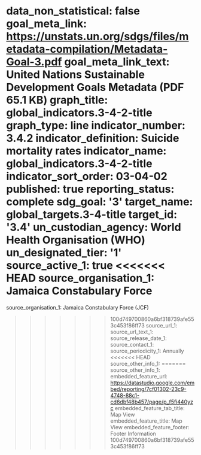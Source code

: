 data_non_statistical: false
goal_meta_link: https://unstats.un.org/sdgs/files/metadata-compilation/Metadata-Goal-3.pdf
goal_meta_link_text: United Nations Sustainable Development Goals Metadata (PDF 65.1
  KB)
graph_title: global_indicators.3-4-2-title
graph_type: line
indicator_number: 3.4.2
indicator_definition: Suicide mortality rates
indicator_name: global_indicators.3-4-2-title
indicator_sort_order: 03-04-02
published: true
reporting_status: complete
sdg_goal: '3'
target_name: global_targets.3-4-title
target_id: '3.4'
un_custodian_agency: World Health Organisation (WHO)
un_designated_tier: '1'
source_active_1: true
<<<<<<< HEAD
source_organisation_1:  Jamaica Constabulary Force
=======
source_organisation_1: Jamaica Constabulary Force (JCF)
>>>>>>> 100d749700860a6bf318739afe553c453f86ff73
source_url_1: 
source_url_text_1: 
source_release_date_1: 
source_contact_1: 
source_periodicity_1: Annually
<<<<<<< HEAD
source_other_info_1: 
=======
source_other_info_1: 
embedded_feature_url: https://datastudio.google.com/embed/reporting/7cf01302-23c9-4748-88c1-cd6dbf48b457/page/p_f5fi440yzc
embedded_feature_tab_title: Map View
embedded_feature_title: Map View
embedded_feature_footer: Footer Information
>>>>>>> 100d749700860a6bf318739afe553c453f86ff73
